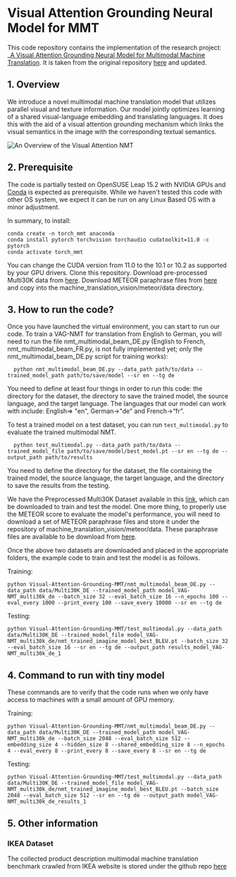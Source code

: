 # Visual Attention Grounding Neural Model for MMT

This code repository contains the implementation of the research project: _[A Visual Attention Grounding Neural Model for Multimodal Machine Translation](https://arxiv.org/abs/1808.08266). It is taken from the original repository [here](https://github.com/zmykevin/A-Visual-Attention-Grounding-Neural-Model) and updated.

## 1. Overview

We introduce a novel multimodal machine translation model that utilizes parallel visual and texture information. Our model jointly optimizes learning of a shared visual-language embedding and translating languages. It does this with the aid of a visual attention grounding mechanism which links the visual semantics in the image with the corresponding textual semantics.

![An Overview of the Visual Attention NMT](https://github.com/zmykevin/A-Visual-Attention-Grounding-Neural-Model/blob/master/AGV-NMT.jpg)

## 2. Prerequisite
The code is partially tested on OpenSUSE Leap 15.2 with NVIDIA GPUs and [Conda](https://conda.io/miniconda.html) is expected as prerequisite. While we haven't tested this code with other OS system, we expect it can be run on any Linux Based OS with a minor adjustment. 

In summary, to install:
```
conda create -n torch_mmt anaconda
conda install pytorch torchvision torchaudio cudatoolkit=11.0 -c pytorch
conda activate torch_mmt
```
You can change the CUDA version from 11.0 to the 10.1 or 10.2 as supported by your GPU drivers.
Clone this repository.
Download pre-processed Multi30K data from [here](https://drive.google.com/drive/folders/1G645SexvhMsLPJhPAPBjc4FnNF7v3N6w?usp=sharing).
Download METEOR paraphrase files from [here](https://github.com/cmu-mtlab/meteor/tree/master/data) and copy into the machine_translation_vision/meteor/data directory.

## 3. How to run the code?

Once you have launched the virtual environment, you can start to run our code. To train a VAG-NMT for translation from English to German, you will need to run the file nmt_multimodal_beam_DE.py (English to French, nmt_multimodal_beam_FR.py, is not fully implemented yet; only the nmt_multimodal_beam_DE.py script for training works):
```
  python nmt_multimodal_beam_DE.py --data_path path/to/data --trained_model_path path/to/save/model --sr en --tg de
```
You need to define at least four things in order to run this code: the directory for the dataset, the directory to save the trained model, the source language, and the target language. The languages that our model can work with include: English=> "en", German->"de" and French->“fr”.

To test a trained model on a test dataset, you can run `test_multimodal.py` to evaluate the trained multimodal NMT.
```
  python test_multimodal.py --data_path path/to/data --trained_model_file path/to/save/model/best_model.pt --sr en --tg de --output_path path/to/results
```
You need to define the directory for the dataset, the file containing the trained model, the source language, the target language, and the directory to save the results from the testing.

We have the Preprocessed Multi30K Dataset available in this [link](https://drive.google.com/drive/folders/1G645SexvhMsLPJhPAPBjc4FnNF7v3N6w?usp=sharing), which can be downloaded to train and test the model. One more thing, to properly use the METEOR score to evaluate the model's performance, you will need to download a set of METEOR paraphrase files and store it under the repository of machine_translation_vision/meteor/data. These paraphrase files are available to be download from [here](https://github.com/cmu-mtlab/meteor/tree/master/data).

Once the above two datasets are downloaded and placed in the appropriate folders, the example code to train and test the model is as follows.

Training:
```
python Visual-Attention-Grounding-MMT/nmt_multimodal_beam_DE.py --data_path data/Multi30K_DE --trained_model_path model_VAG-NMT_multi30k_de --batch_size 32 --eval_batch_size 16 --n_epochs 100 --eval_every 1000 --print_every 100 --save_every 10000 --sr en --tg de
```

Testing:
```
python Visual-Attention-Grounding-MMT/test_multimodal.py --data_path data/Multi30K_DE --trained_model_file model_VAG-NMT_multi30k_de/nmt_trained_imagine_model_best_BLEU.pt --batch_size 32 --eval_batch_size 16 --sr en --tg de --output_path results_model_VAG-NMT_multi30k_de_1
```

## 4. Command to run with tiny model

These commands are to verify that the code runs when we only have access to machines with a small amount of GPU memory.

Training:
```
python Visual-Attention-Grounding-MMT/nmt_multimodal_beam_DE.py --data_path data/Multi30K_DE --trained_model_path model_VAG-NMT_multi30k_de --batch_size 2048 --eval_batch_size 512 --embedding_size 4 --hidden_size 8 --shared_embedding_size 8 --n_epochs 4 --eval_every 8 --print_every 8 --save_every 8 --sr en --tg de
```

Testing:
```
python Visual-Attention-Grounding-MMT/test_multimodal.py --data_path data/Multi30K_DE --trained_model_file model_VAG-NMT_multi30k_de/nmt_trained_imagine_model_best_BLEU.pt --batch_size 2048 --eval_batch_size 512 --sr en --tg de --output_path model_VAG-NMT_multi30k_de_results_1
```

## 5. Other information

### IKEA Dataset
The collected product description multimodal machine translation benchmark crawled from IKEA website is stored under the github repo [here](https://github.com/sampalomad/IKEA-Dataset)

